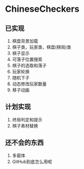 # ChineseCheckers

## 已实现

1. 棋盘背景加载
2. 棋子类，玩家类，棋盘(棋局)类
3. 棋子显示
4. 可落子位置搜索
5. 棋子的选取和落子
6. 玩家轮换
7. 随机下子
8. 动态修改玩家数量
9. 移子动画

## 计划实现

1. 终局判定和提示
2. 棋子素材替换

## 还不会的东西

1. 多窗体
2. GitHub到底怎么用呢
